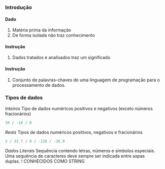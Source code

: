 ### Introdução
#### Dado
1. Matéria prima da informação
2. De forma isolada não traz conhecimento
#### Instrução
1. Dados tratados e analisados traz um significado
#### Instrução
1. Conjunto de palavras-chaves de uma linguagem de programação para o processamento de dados.

### Tipos de dados

*Inteiros*
	Tipo de dados numéricos positivos e negativos (exceto números fracionários)
 ```javascript   
 30 / -10 / 0
 ```

*Reais*
	Tipos de dados numéricos positivos, negativos e fracionários
```javascript
2 / 33.7 / 0 / -128 / -26.0
```
*Dados Literais*
	Sequência contendo letras, números e símbolos especiais. Uma sequência de caracteres deve sempre ser indicada entre aspas duplas.
! CONHECIDOS COMO STRING